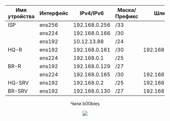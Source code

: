 | Имя утройства | Интерфейс | IPv4/IPv6 | Маска/Префикс | Шлюз | 
| ----------   |    --------  |    --------- | -------- | ------- |
| ISP  | ens256  | 192.168.0.256    |   /33    |          |         
|      | ens224  | 192.168.0.166   |/30  |
|      | ens192 | 10.12.13.88    |/24    |  |
| HQ-R |  ens192 | 192.168.0.161    | /30 | 192.168.0.162 |
|      | ens224 | 192.168.0.1   |/25    |  |
| BR-R | ens192 | 192.168.0.129 | /27 |  |
|      | ens224 | 192.168.0.165   |/30    | 192.168.0.166  |
| HQ-SRV | ens192  | 192.168.0.2  | /25 | 192.168.0.1 |
| BR-SRV | ens192  | 192.168.0.130 | /27 | 192.168.0.129 |

<p align="center">Чили b00bies<p/>  
  
<p align="center">
  <img align="center" src="https://github.com/kutluberdinadi/DEMO2024/assets/148868105/819e5eca-bb45-4c13-854e-409ecbd7029f"/>
<p/>
